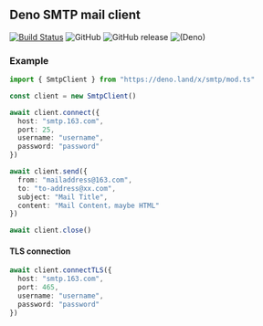 ## Deno SMTP mail client

[![Build Status](https://www.travis-ci.org/manyuanrong/deno-smtp.svg?branch=master)](https://www.travis-ci.org/manyuanrong/deno-smtp)
![GitHub](https://img.shields.io/github/license/manyuanrong/deno-smtp.svg)
![GitHub release](https://img.shields.io/github/release/manyuanrong/deno-smtp.svg)
![(Deno)](https://img.shields.io/badge/deno-0.35.0-green.svg)

### Example

```ts
import { SmtpClient } from "https://deno.land/x/smtp/mod.ts"

const client = new SmtpClient()

await client.connect({
  host: "smtp.163.com",
  port: 25,
  username: "username",
  password: "password"
})

await client.send({
  from: "mailaddress@163.com",
  to: "to-address@xx.com",
  subject: "Mail Title",
  content: "Mail Content，maybe HTML"
})

await client.close()
```

#### TLS connection
```ts
await client.connectTLS({
  host: "smtp.163.com",
  port: 465,
  username: "username",
  password: "password"
})
```
